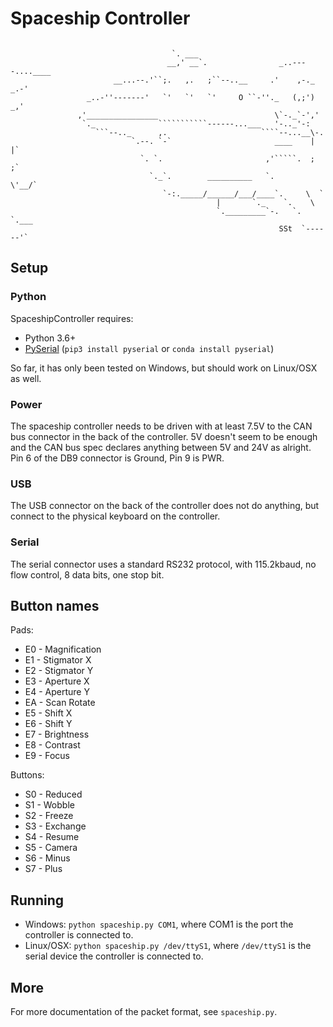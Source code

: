 # Spaceship Controller
```
              
                                    `. ___
                                   __,' __`.                _..----....____
                       __...--.'``;.   ,.   ;``--..__     .'    ,-._    _.-'
                 _..-''-------'   `'   `'   `'     O ``-''._   (,;') _,'
               ,'________________                          \`-._`-','
                `._              ```````````------...___   '-.._'-:
                   ```--.._      ,.                     ````--...__\-.
                           `.--. `-`                       ____    |  |`
                             `. `.                       ,'`````.  ;  ;`
                               `._`.        __________   `.      \'__/`
                                  `-:._____/______/___/____`.     \  `
                                              |       `._    `.    \
                                              `._________`-.   `.   `.___
                                                            SSt  `------'`

```

## Setup
### Python

SpaceshipController requires:

* Python 3.6+
* [PySerial](https://pythonhosted.org/pyserial/) (`pip3 install pyserial` or `conda install pyserial`)

So far, it has only been tested on Windows, but should work on Linux/OSX as well.
	
### Power
The spaceship controller needs to be driven with at least 7.5V to the CAN bus connector in
the back of the controller. 5V doesn't seem to be enough and the CAN bus spec declares anything
between 5V and 24V as alright. Pin 6 of the DB9 connector is Ground, Pin 9 is PWR.

### USB
The USB connector on the back of the controller does not do anything, but connect to the physical
keyboard on the controller.

### Serial
The serial connector uses a standard RS232 protocol, with 115.2kbaud, no flow control, 8 data bits,
one stop bit.

## Button names
Pads:
 * E0 - Magnification
 * E1 - Stigmator X
 * E2 - Stigmator Y
 * E3 - Aperture X
 * E4 - Aperture Y
 * EA - Scan Rotate
 * E5 - Shift X
 * E6 - Shift Y
 * E7 - Brightness
 * E8 - Contrast
 * E9 - Focus

Buttons:
 * S0 - Reduced
 * S1 - Wobble
 * S2 - Freeze
 * S3 - Exchange
 * S4 - Resume
 * S5 - Camera
 * S6 - Minus
 * S7 - Plus
 
## Running

* Windows: `python spaceship.py COM1`, where COM1 is the port the controller is connected to.
* Linux/OSX: `python spaceship.py /dev/ttyS1`, where `/dev/ttyS1` is the serial device the controller is connected to.
 
## More

For more documentation of the packet format, see `spaceship.py`.